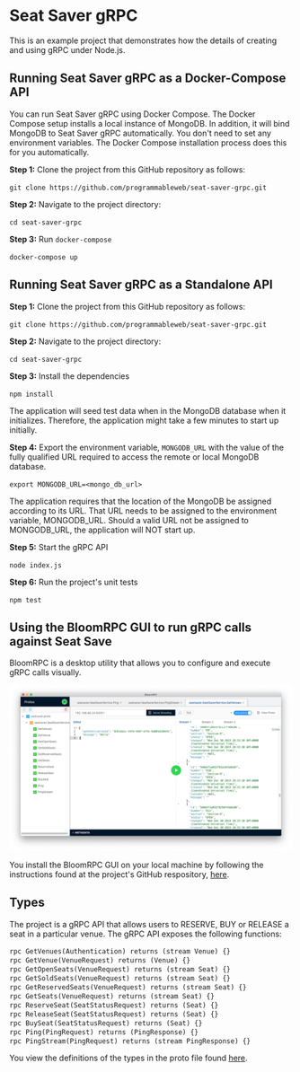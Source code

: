 # Seat Saver gRPC

This is an example project that demonstrates how the details of creating and using gRPC under Node.js.

## Running Seat Saver gRPC as a Docker-Compose API
You can run Seat Saver gRPC using Docker Compose. The Docker Compose setup installs a local instance of MongoDB. In 
addition, it will bind MongoDB to Seat Saver gRPC automatically. You don't need to set any environment variables. The
Docker Compose installation process does this for you automatically.

**Step 1:** Clone the project from this GitHub repository as follows:

`git clone https://github.com/programmableweb/seat-saver-grpc.git`

**Step 2:** Navigate to the project directory:

`cd seat-saver-grpc`

**Step 3:** Run `docker-compose`

`docker-compose up`

## Running Seat Saver gRPC as a Standalone API

**Step 1:** Clone the project from this GitHub repository as follows:

`git clone https://github.com/programmableweb/seat-saver-grpc.git`

**Step 2:** Navigate to the project directory:

`cd seat-saver-grpc`

**Step 3:** Install the dependencies

`npm install`

The application will seed test data when in the MongoDB database when it initializes.
Therefore, the application might take a few minutes to start up initially.

**Step 4:** Export the environment variable, `MONGODB_URL` with the value of the fully qualified URL required
to access the remote or local MongoDB database.

`export MONGODB_URL=<mongo_db_url>`

The application requires that the location of the MongoDB be assigned according to its URL. That URL needs to be assigned to the environment variable, MONGODB_URL.
Should a valid URL not be assigned to MONGODB_URL, the application will NOT start up.

**Step 5:** Start the gRPC API

`node index.js`

**Step 6:** Run the project's unit tests

`npm test`

## Using the BloomRPC GUI to run gRPC calls against Seat Save

BloomRPC is a desktop utility that allows you to configure and execute gRPC calls visually.

![bloomgrpc](./images/bloomrpc-gui.png)

You install the BloomRPC GUI on your local machine by following the instructions found at
the project's GitHub respository, [here](https://github.com/uw-labs/bloomrpc).

## Types
The project is a gRPC API that allows users to RESERVE, BUY or RELEASE a seat in a particular venue. The gRPC
API exposes the following functions:

```grpc
rpc GetVenues(Authentication) returns (stream Venue) {}
rpc GetVenue(VenueRequest) returns (Venue) {}
rpc GetOpenSeats(VenueRequest) returns (stream Seat) {}
rpc GetSoldSeats(VenueRequest) returns (stream Seat) {}
rpc GetReservedSeats(VenueRequest) returns (stream Seat) {}
rpc GetSeats(VenueRequest) returns (stream Seat) {}
rpc ReserveSeat(SeatStatusRequest) returns (Seat) {}
rpc ReleaseSeat(SeatStatusRequest) returns (Seat) {}
rpc BuySeat(SeatStatusRequest) returns (Seat) {}
rpc Ping(PingRequest) returns (PingResponse) {}
rpc PingStream(PingRequest) returns (stream PingResponse) {}
```

You view the definitions of the types in the proto file found [here](./proto/seatsaver.proto).



